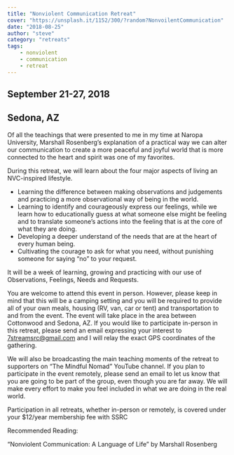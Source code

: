 ```yaml
---
title: "Nonviolent Communication Retreat"
cover: "https://unsplash.it/1152/300/?random?NonvoilentCommunication"
date: "2018-08-25"
author: "steve"
category: "retreats"
tags:
    - nonviolent
    - communication
    - retreat
---
```

 
## September 21-27, 2018
## Sedona, AZ

Of all the teachings that were presented to me in my time at Naropa University, Marshall Rosenberg’s explanation of a practical way we can alter our communication to create a more peaceful and joyful world that is more connected to the heart and spirit was one of my favorites.

During this retreat, we will learn about the four major aspects of living an NVC-inspired lifestyle.

- Learning the difference between making observations and judgements and practicing a more observational way of being in the world.
- Learning to identify and courageously express our feelings, while we learn how to educationally guess at what someone else might be feeling and to translate someone’s actions into the feeling that is at the core of what they are doing.
- Developing a deeper understand of the needs that are at the heart of every human being.
- Cultivating the courage to ask for what you need, without punishing someone for saying “no” to your request.

It will be a week of learning, growing and practicing with our use of Observations, Feelings, Needs and Requests.

You are welcome to attend this event in person. However, please keep in mind that this will be a camping setting and you will be required to provide all of your own meals, housing (RV, van, car or tent) and transportation to and from the event. The event will take place in the area between Cottonwood and Sedona, AZ. If you would like to participate in-person in this retreat, please send an email expressing your interest to 7streamsrc@gmail.com and I will relay the exact GPS coordinates of the gathering.

We will also be broadcasting the main teaching moments of the retreat to supporters on “The Mindful Nomad” YouTube channel. If you plan to participate in the event remotely, please send an email to let us know that you are going to be part of the group, even though you are far away. We will make every effort to make you feel included in what we are doing in the real world.

Participation in all retreats, whether in-person or remotely, is covered under your $12/year membership fee with SSRC

Recommended Reading: 

“Nonviolent Communication: A Language of Life” by Marshall Rosenberg
